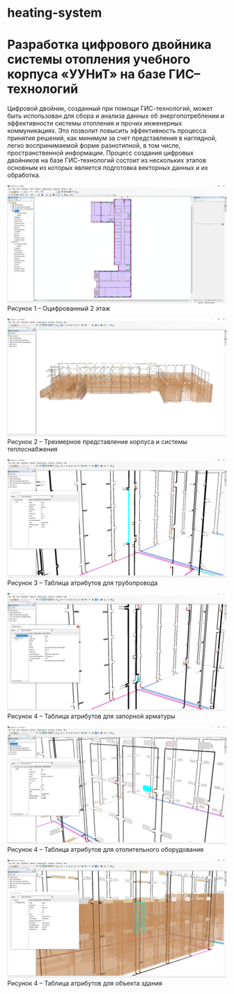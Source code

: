 # heating-system
# Разработка цифрового двойника системы отопления учебного корпуса «УУНиТ» на базе ГИС–технологий

Цифровой двойник, созданный при помощи ГИС-технологий, может быть использован для сбора и анализа данных об энергопотреблении и эффективности системы отопления и прочих инженерных коммуникациях. Это позволит повысить эффективность процесса принятия решений, как минимум за счет представления в наглядной, легко воспринимаемой форме разнотипной, в том числе, пространственной информации. Процесс создания цифровых двойников на базе ГИС-технологий состоит из нескольких этапов основным из которых является подготовка векторных данных и их обработка.

![2 этаж](Img/6.png)
Рисунок 1 – Оцифрованный 2 этаж

![2 этаж 3Д](Img/1.png)
Рисунок 2 – Трехмерное представление корпуса и системы теплоснабжения

![2 этаж](Img/2.png)
Рисунок 3 – Таблица атрибутов для трубопровода

![2 этаж](Img/3.png)
Рисунок 4 – Таблица атрибутов для запорной арматуры

![2 этаж](Img/4.png)
Рисунок 4 – Таблица атрибутов для отопительного оборудования

![2 этаж](Img/5.png)
Рисунок 4 – Таблица атрибутов для объекта здания
